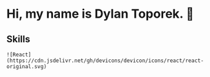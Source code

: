 # Hi, my name is Dylan Toporek. 👋

## Skills
    ![React](https://cdn.jsdelivr.net/gh/devicons/devicon/icons/react/react-original.svg)
        

